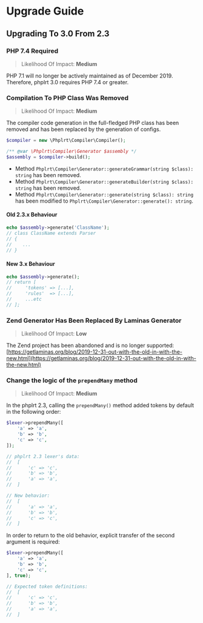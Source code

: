 # Upgrade Guide

## Upgrading To 3.0 From 2.3

### PHP 7.4 Required

> Likelihood Of Impact: **Medium**

PHP 7.1 will no longer be actively maintained as of December 2019. Therefore, 
phplrt 3.0 requires PHP 7.4 or greater.

### Compilation To PHP Class Was Removed

> Likelihood Of Impact: **Medium**

The compiler code generation in the full-fledged PHP class has been removed 
and has been replaced by the generation of configs.

```php
$compiler = new \Phplrt\Compiler\Compiler();

/** @var \Phplrt\Compiler\Generator $assembly */
$assembly = $compiler->build();
```

- Method `Phplrt\Compiler\Generator::generateGrammar(string $class): string` 
    has been removed.
- Method `Phplrt\Compiler\Generator::generateBuilder(string $class): string` 
    has been removed.
- Method `Phplrt\Compiler\Generator::generate(string $class): string` has been 
    modified to `Phplrt\Compiler\Generator::generate(): string`.

#### Old 2.3.x Behaviour

```php
echo $assembly->generate('ClassName');
// class ClassName extends Parser 
// {
//    ...
// }
```

#### New 3.x Behaviour

```php
echo $assembly->generate();
// return [
//     'tokens' => [...],
//     'rules'  => [...],
//     ...etc
// ];
```

### Zend Generator Has Been Replaced By Laminas Generator

> Likelihood Of Impact: **Low**

The Zend project has been abandoned and is no longer supported: 
[https://getlaminas.org/blog/2019-12-31-out-with-the-old-in-with-the-new.html](https://getlaminas.org/blog/2019-12-31-out-with-the-old-in-with-the-new.html)

### Change the logic of the `prependMany` method

> Likelihood Of Impact: **Medium**

In the phplrt 2.3, calling the `prependMany()` method added tokens by default 
in the following order:

```php
$lexer->prependMany([
    'a' => 'a',
    'b' => 'b',
    'c' => 'c',
]);

// phplrt 2.3 lexer's data:
//  [
//      'c' => 'c',
//      'b' => 'b',
//      'a' => 'a',
//  ]

// New behavior:
//  [
//      'a' => 'a',
//      'b' => 'b',
//      'c' => 'c',
//  ]
```

In order to return to the old behavior, explicit transfer of the second 
argument is required:

```php
$lexer->prependMany([
    'a' => 'a',
    'b' => 'b',
    'c' => 'c',
], true);

// Expected token definitions:
//  [
//      'c' => 'c',
//      'b' => 'b',
//      'a' => 'a',
//  ]
```

